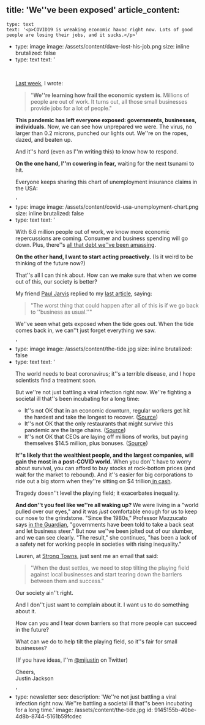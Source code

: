 title: 'We''ve been exposed'
article_content:
  -
    type: text
    text: '<p>COVID19 is wreaking economic havoc right now. Lots of good people are losing their jobs, and it sucks.</p>'
  -
    type: image
    image: /assets/content/dave-lost-his-job.png
    size: inline
    brutalized: false
  -
    type: text
    text: '<p><br></p><p><a href="https://justinjackson.ca/fight-amazon">Last week</a>, I wrote:<br></p><blockquote><p>"<b>We''re learning how frail the economic system is</b>. Millions of people are out of work. It turns out, all those small businesses provide jobs for a lot of people."</p></blockquote><p><strong>This pandemic has left everyone exposed: governments, businesses, individuals.</strong> Now, we can see how unprepared we were. The virus, no larger than 0.2 microns, punched our lights out. We''re on the ropes, dazed, and beaten up.</p><p>And it''s hard (even as I''m writing this) to know how to respond.</p><p><strong>On the one hand, I''m cowering in fear,</strong> waiting for the next tsunami to hit. </p><p>Everyone keeps sharing this chart of unemployment insurance claims in the USA:</p>'
  -
    type: image
    image: /assets/content/covid-usa-unemployment-chart.png
    size: inline
    brutalized: false
  -
    type: text
    text: '<p>With 6.6 million people out of work, we know more economic repercussions are coming. Consumer and business spending will go down. Plus, there''s <a href="https://business.financialpost.com/personal-finance/debt/half-of-canadians-say-they-are-on-brink-of-insolvency-as-coronavirus-threatens-to-burst-countrys-consumer-debt-bubble">all that debt we''ve been amassing</a>.<br></p><p><strong>On the other hand, I want to start acting proactively.</strong>&nbsp;(Is it weird to be thinking of the future now?)</p><p>That''s all I can think about. How can we make sure that when we come out of this, our society is better?</p><p>My friend <a href="https://pjrvs.com/">Paul Jarvis</a> replied to my <a href="https://justinjackson.ca/fight-amazon">last article</a>, saying:</p><blockquote><p>"The worst thing that could happen after all of this is if we go back to ''business as usual.''"</p></blockquote><p>We''ve seen what gets exposed when the tide goes out. When the tide comes back in, we can''t just forget everything we saw.</p>'
  -
    type: image
    image: /assets/content/the-tide.jpg
    size: inline
    brutalized: false
  -
    type: text
    text: '<p>The world needs to beat coronavirus; it''s a terrible disease, and I hope scientists find a treatment soon.<br></p><p>But we''re not just battling a viral infection right now. We''re fighting a societal ill that''s been incubating for a long time:</p><ul><li>It''s not OK that in an economic downturn, regular workers get hit the hardest and take the longest to recover. (<a href="https://www.cnbc.com/2020/04/02/us-wages-could-take-4-to-5-years-to-recover-from-coronavirus-outbreak.html">Source</a>)</li><li>It''s not OK that the only restaurants that might survive this pandemic are the large chains. (<a href="https://www.nytimes.com/interactive/2020/03/27/magazine/david-chang-restaurants-covid19.html">Source</a>)</li><li>It''s not OK that CEOs are laying off millions of works, but paying themselves $14.5 million, plus bonuses. (<a href="https://www.marketwatch.com/story/americas-highly-paid-ceos-should-give-their-2020-salary-and-stock-compensation-to-the-coronavirus-fight-2020-03-30">Source</a>)</li></ul><p><b>It''s likely that the wealthiest people, and the largest companies, will gain the most in a post-COVID world.</b> When you don''t have to worry about survival, you can afford to buy stocks at rock-bottom prices (and wait for the market to rebound). And it''s easier for big corporations to ride out a big storm when they''re sitting on $4 trillion<a href="https://hbr.org/2020/01/why-are-companies-sitting-on-so-much-cash"> in cash</a>.</p><p>Tragedy doesn''t level the playing field; it exacerbates inequality.</p><p><b>And don''t you feel like we''re all waking up? </b>We were living in a "world pulled over our eyes," and it was <i>just </i>comfortable enough for us to keep our nose to the grindstone. "Since the 1980s," Professor Mazzucato says <a href="https://www.theguardian.com/commentisfree/2020/mar/18/the-covid-19-crisis-is-a-chance-to-do-capitalism-differently">in the Guardian</a>, "governments have been told to take a back seat and let business steer." But now we''ve been jolted out of our slumber, and we can see clearly. "The result," she continues, "has been a lack of a safety net for working people in societies with rising inequality."</p><p>Lauren, at <a href="https://www.strongtowns.org/">Strong Towns</a>, just sent me an email that said:</p><blockquote><p>"When the dust settles, we need to stop tilting the playing field against local businesses and start tearing down the barriers between them and success."</p></blockquote><p>Our society ain''t right.</p><p>And I don''t just want to complain about it. I want us to do something about it.</p><p>How can you and I tear down barriers so that more people can succeed in the future? </p><p>What can we do to help tilt the playing field, so it''s fair for small businesses?</p><p>(If you have ideas, I''m&nbsp;<a href="https://twitter.com/mijustin">@mijustin</a>&nbsp;on Twitter)</p><p>Cheers,<br>Justin Jackson<br></p>'
  -
    type: newsletter
seo:
  description: 'We''re not just battling a viral infection right now. We''re battling a societal ill that''s been incubating for a long time.'
  image: /assets/content/the-tide.jpg
id: 9145155b-40be-4d8b-8744-5161b59fcdec

